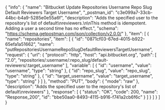 {
  "info": {
    "name": "Bitbucket Update Repositories Username Repo Slug Default Reviewers Target Username",
    "_postman_id": "c3e099a7-33cb-44bc-b4a9-5285e0e55a6f",
    "description": "Adds the specified user to the repository's list of default\nreviewers.\n\nThis method is idempotent. Adding a user a second time has no effect.",
    "schema": "https://schema.getpostman.com/json/collection/v2.0.0/"
  },
  "item": [
    {
      "name": "repositories",
      "item": [
        {
          "id": "0871cf03-67ed-4015-b922-65efa1a51662",
          "name": "putRepositoriesUsernameRepoSlugDefaultReviewersTargetUsername",
          "request": {
            "url": {
              "protocol": "http",
              "host": "api.bitbucket.org",
              "path": [
                "2.0",
                "repositories/:username/:repo_slug/default-reviewers/:target_username"
              ],
              "variable": [
                {
                  "id": "username",
                  "value": "username",
                  "type": "string"
                },
                {
                  "id": "repo_slug",
                  "value": "repo_slug",
                  "type": "string"
                },
                {
                  "id": "target_username",
                  "value": "target_username",
                  "type": "string"
                }
              ]
            },
            "method": "PUT",
            "body": {
              "mode": "raw"
            },
            "description": "Adds the specified user to the repository's list of default\nreviewers"
          },
          "response": [
            {
              "status": "OK",
              "code": 200,
              "name": "Response_200",
              "id": "bbe50aa0-8493-4115-b916-f741a2cb6f6c"
            }
          ]
        }
      ]
    }
  ]
}